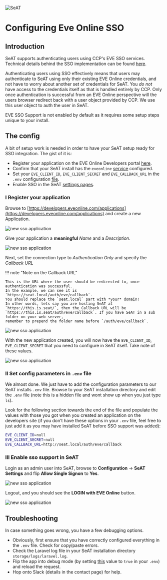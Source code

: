 ![SeAT](http://i.imgur.com/aPPOxSK.png)

# Configuring Eve Online SSO

## Introduction
SeAT supports authenticating users using CCP's EVE SSO services. Technical details behind the SSO implementation can be found [here](https://eveonline-third-party-documentation.readthedocs.io/en/latest/sso/index.html).

Authenticating users using SSO effectively means that users may authenticate to SeAT using only their existing EVE Online credentials, and not have to worry about another set of credentials for SeAT. You *do not* have access to the credentials itself as that is handled entirely by CCP. Only once authentication is successful from an EVE Online perspective will the users browser redirect back with a user object provided by CCP. We use this user object to auth the user in SeAT.

EVE SSO Support is not enabled by default as it requires some setup steps unique to your install.

## The config
A bit of setup work is needed in order to have your SeAT setup ready for SSO integration. The gist of it is:

- Register your application on the EVE Online Developers portal [here](https://developers.eveonline.com/applications).
- Confirm that your SeAT install has the `eveonline` [service](https://github.com/eveseat/seat/blob/b067bd3e742a79c35b5fa44ff77380a9187a27cf/config/services.php#L38-L45) configured.
- Set your `EVE_CLIENT_ID`, `EVE_CLIENT_SECRET` and `EVE_CALLBACK_URL` in the `.env` configuration [file](https://github.com/eveseat/seat/blob/b067bd3e742a79c35b5fa44ff77380a9187a27cf/.env.example#L21-L23).
- Enable SSO in the SeAT [settings pages](https://i.imgur.com/gPzwIQo.png).

### I Register your application

Browse to [https://developers.eveonline.com/applications](https://developers.eveonline.com/applications) and create a new Application.

![new sso application](https://i.imgur.com/QcedExJ.png)

Give your application a **meaningful** *Name* and a *Description*.

![new sso application](https://i.imgur.com/HXzc9o1.png)

Next, set the connection type to *Authentication Only* and specify the *Callback URL*

!!! note "Note on the Callback URL"

    This is the URL where the user should be redirected to, once authentication was successful.
    In the example, we can see it is `https://seat.local/auth/eve/callback`.
    You should replace the `seat.local` part with *your* domain!
    In other words, lets say you are hosting SeAT at `https://this.is.seat/`, then the Callback URL will be
    `https://this.is.seat/auth/eve/callback`. If you have SeAT in a sub folder on your web server,
    remember to prepend the folder name before `/auth/eve/callback`.

![new sso application](https://i.imgur.com/0laFISb.png)

With the new application created, you will now have the `EVE_CLIENT_ID`, `EVE_CLIENT_SECRET` that you need to configure in SeAT itself. Take note of these values.

![new sso application](https://i.imgur.com/LJjThed.png)

### II Set config parameters in `.env` file
We almost done. We just have to add the configuration parameters to our SeAT installs `.env` file.
Browse to your SeAT installation directory and edit the `.env` file (note this is a hidden file and wont show up when you just type `ls`).

Look for the following section towards the end of the file and populate the values with those you got when you created an application on the developers site
(if you don’t have these options in your `.env` file, feel free to just add it as you may have installed SeAT before SSO support was added):

```bash
EVE_CLIENT_ID=null
EVE_CLIENT_SECRET=null
EVE_CALLBACK_URL=http://seat.local/auth/eve/callback
```

### III Enable sso support in SeAT
Login as an admin user into SeAT, browse to **Configuration** -> **SeAT Settings** and flip **Allow Single Signon** to **Yes**.

![new sso application](https://i.imgur.com/gPzwIQo.png)

Logout, and you should see the **LOGIN with EVE Online** button.

![new sso application](http://i.imgur.com/umOPiDV.png)

## Troubleshooting
In case something goes wrong, you have a few debugging options.

- Obviously, first ensure that you have correctly configured everything in the `.env` file. Check for copy/paste errors.
- Check the Laravel log file in your SeAT installation directory `storage/logs/laravel.log`.
- Flip the app into debug mode (by setting [this](https://github.com/eveseat/seat/blob/master/.env.example#L2) value to `true` in your `.env`) and reload the request.
- Hop onto Slack (details in the contact page) for help.
